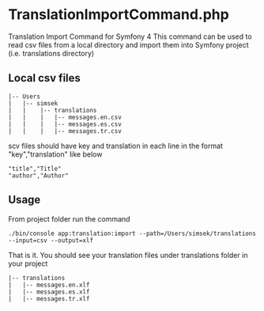 # TranslationImportCommand.php
Translation Import Command for Symfony 4
This command can be used to read csv files from a local directory and import them into Symfony project (i.e. translations directory)

## Local csv files

```
|-- Users
|   |-- simsek
|   |    |-- translations
|   |    |   |-- messages.en.csv
|   |    |   |-- messages.es.csv
|   |    |   |-- messages.tr.csv
```

scv files should have key and translation in each line in the format "key","translation" like below
```
"title","Title"
"author","Author"
```

## Usage

From project folder run the command

```
./bin/console app:translation:import --path=/Users/simsek/translations --input=csv --output=xlf
```

That is it. You should see your translation files under translations folder in your project

```
|-- translations
|   |-- messages.en.xlf
|   |-- messages.es.xlf
|   |-- messages.tr.xlf
```
